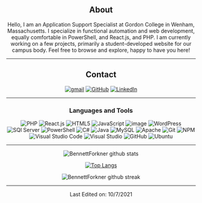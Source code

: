 <div align="center">
  
## About
Hello, I am an Application Support Specialist at Gordon College in Wenham, Massachusetts. I specialize in functional automation and web development, equally comfortable in PowerShell, and React.js, and PHP. I am currently working on a few projects, primarily a student-developed website for our campus body. Feel free to browse and explore, happy to have you here!

-------------------

## Contact
<a target="_blank" href="mailto:b4knah@gmail.com">![gmail](https://img.shields.io/badge/gmail-%23EA4335.svg?style=for-the-badge&logo=gmail&logoColor=%23ffffff)</a> <a target="_blank" href="https://www.github.com/bennettforkner/">![GitHub](https://img.shields.io/badge/GitHub-%23000000.svg?style=for-the-badge&logo=github&logoColor=%23ffffff)</a> <a target="_blank" href="https://www.linkedin.com/in/bennettforkner/">![LinkedIn](https://img.shields.io/badge/LinkedIn-%232867B2.svg?style=for-the-badge&logo=linkedin&logoColor=%23ffffff)</a>
</a>

-------------------

### Languages and Tools  
![PHP](https://img.shields.io/badge/php-%238993be.svg?style=for-the-badge&logo=php&logoColor=%23ffffff) ![React.js](https://img.shields.io/badge/React.JS-%2306bcee.svg?style=for-the-badge&logo=react&logoColor=%23ffffff) ![HTML5](https://img.shields.io/badge/html5-%23E34F26.svg?style=for-the-badge&logo=html5&logoColor=white) ![JavaScript](https://img.shields.io/badge/javascript-%23323330.svg?style=for-the-badge&logo=javascript&logoColor=%23F7DF1E) ![image](https://img.shields.io/badge/CSS3-1572B6?style=for-the-badge&logo=css3&logoColor=white) ![WordPress](https://img.shields.io/badge/WordPress-%2321759b.svg?style=for-the-badge&logo=wordpress&logoColor=%23ffffff) ![SQl Server](https://img.shields.io/badge/Microsoft_SQL_Server-CC2927?style=for-the-badge&logo=microsoft-sql-server&logoColor=white) ![PowerShell](https://img.shields.io/badge/powershell-%23012456.svg?style=for-the-badge&logo=powershell&logoColor=%23ffffff) ![C#](https://img.shields.io/badge/c%23-%23239120.svg?style=for-the-badge&logo=c-sharp&logoColor=white) ![Java](https://img.shields.io/badge/Java-%23FFA518.svg?style=for-the-badge&logo=java&logoColor=%23ffffff) ![MySQL](https://img.shields.io/badge/mysql-%2300f.svg?style=for-the-badge&logo=mysql&logoColor=white) ![Apache](https://img.shields.io/badge/apache-%23D42029.svg?style=for-the-badge&logo=apache&logoColor=white) ![Git](https://img.shields.io/badge/git-%23F05033.svg?style=for-the-badge&logo=git&logoColor=white) ![NPM](https://img.shields.io/badge/NPM-%23000000.svg?style=for-the-badge&logo=npm&logoColor=white) ![Visual Studio Code](https://img.shields.io/badge/VisualStudioCode-0078d7.svg?style=for-the-badge&logo=visual-studio-code&logoColor=white) ![Visual Studio](https://img.shields.io/badge/VisualStudio-5C2D91.svg?style=for-the-badge&logo=visual-studio&logoColor=white) ![GitHub](https://img.shields.io/badge/github-%23121011.svg?style=for-the-badge&logo=github&logoColor=white) ![Ubuntu](https://img.shields.io/badge/Ubuntu-E95420?style=for-the-badge&logo=ubuntu&logoColor=white)
  
-------------------

![BennettForkner github stats](https://github-readme-stats.vercel.app/api?username=bennettforkner&show_icons=true&theme=dracula&count_private=true&include_all_commits=true&hide=stars)

[![Top Langs](https://github-readme-stats.vercel.app/api/top-langs/?username=bennettforkner&layout=compact&theme=dracula)](https://github.com/bennettforkner/github-readme-stats)

![BennettForkner github streak](https://github-readme-streak-stats.herokuapp.com/?user=bennettforkner&theme=dracula&include_all_commits=true&count_private=true)


 <div>

-----

Last Edited on: 10/7/2021

